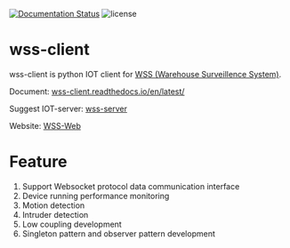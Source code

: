 
[![Documentation Status](https://readthedocs.org/projects/wss-client/badge/?version=latest)](https://wss-client.readthedocs.io/en/latest/?badge=latest)
![license](https://img.shields.io/github/license/Haozheng-Li/wss-client)

# wss-client

wss-client is python IOT client for [WSS (Warehouse Surveillence System)](https://wssweb.net/). 

Document: [wss-client.readthedocs.io/en/latest/](https://wss-client.readthedocs.io/en/latest/)

Suggest IOT-server: [wss-server](https://github.com/Haozheng-Li/wss-server/blob/master/README.md)

Website: [WSS-Web](https://wssweb.net/)

# Feature

1. Support Websocket protocol data communication interface
2. Device running performance monitoring
3. Motion detection
4. Intruder detection
5. Low coupling development
6. Singleton pattern and observer pattern development



